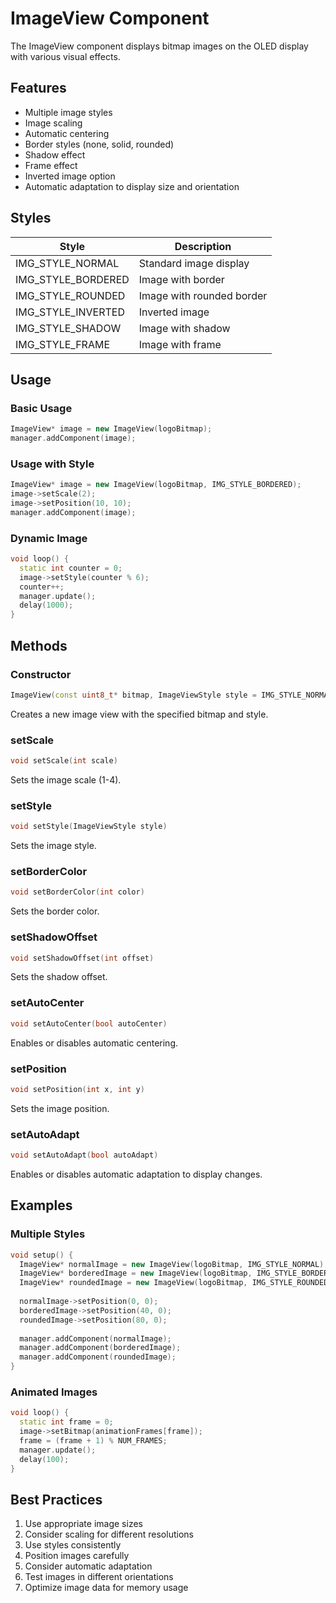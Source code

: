 # ImageView Component

The ImageView component displays bitmap images on the OLED display with various visual effects.

## Features

- Multiple image styles
- Image scaling
- Automatic centering
- Border styles (none, solid, rounded)
- Shadow effect
- Frame effect
- Inverted image option
- Automatic adaptation to display size and orientation

## Styles

| Style | Description |
|-------|-------------|
| IMG_STYLE_NORMAL | Standard image display |
| IMG_STYLE_BORDERED | Image with border |
| IMG_STYLE_ROUNDED | Image with rounded border |
| IMG_STYLE_INVERTED | Inverted image |
| IMG_STYLE_SHADOW | Image with shadow |
| IMG_STYLE_FRAME | Image with frame |

## Usage

### Basic Usage
```cpp
ImageView* image = new ImageView(logoBitmap);
manager.addComponent(image);
```

### Usage with Style
```cpp
ImageView* image = new ImageView(logoBitmap, IMG_STYLE_BORDERED);
image->setScale(2);
image->setPosition(10, 10);
manager.addComponent(image);
```

### Dynamic Image
```cpp
void loop() {
  static int counter = 0;
  image->setStyle(counter % 6);
  counter++;
  manager.update();
  delay(1000);
}
```

## Methods

### Constructor
```cpp
ImageView(const uint8_t* bitmap, ImageViewStyle style = IMG_STYLE_NORMAL)
```
Creates a new image view with the specified bitmap and style.

### setScale
```cpp
void setScale(int scale)
```
Sets the image scale (1-4).

### setStyle
```cpp
void setStyle(ImageViewStyle style)
```
Sets the image style.

### setBorderColor
```cpp
void setBorderColor(int color)
```
Sets the border color.

### setShadowOffset
```cpp
void setShadowOffset(int offset)
```
Sets the shadow offset.

### setAutoCenter
```cpp
void setAutoCenter(bool autoCenter)
```
Enables or disables automatic centering.

### setPosition
```cpp
void setPosition(int x, int y)
```
Sets the image position.

### setAutoAdapt
```cpp
void setAutoAdapt(bool autoAdapt)
```
Enables or disables automatic adaptation to display changes.

## Examples

### Multiple Styles
```cpp
void setup() {
  ImageView* normalImage = new ImageView(logoBitmap, IMG_STYLE_NORMAL);
  ImageView* borderedImage = new ImageView(logoBitmap, IMG_STYLE_BORDERED);
  ImageView* roundedImage = new ImageView(logoBitmap, IMG_STYLE_ROUNDED);
  
  normalImage->setPosition(0, 0);
  borderedImage->setPosition(40, 0);
  roundedImage->setPosition(80, 0);
  
  manager.addComponent(normalImage);
  manager.addComponent(borderedImage);
  manager.addComponent(roundedImage);
}
```

### Animated Images
```cpp
void loop() {
  static int frame = 0;
  image->setBitmap(animationFrames[frame]);
  frame = (frame + 1) % NUM_FRAMES;
  manager.update();
  delay(100);
}
```

## Best Practices

1. Use appropriate image sizes
2. Consider scaling for different resolutions
3. Use styles consistently
4. Position images carefully
5. Consider automatic adaptation
6. Test images in different orientations
7. Optimize image data for memory usage 